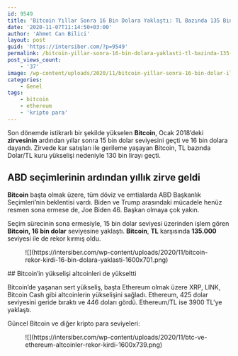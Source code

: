 ```yaml
---
id: 9549
title: 'Bitcoin Yıllar Sonra 16 Bin Dolara Yaklaştı: TL Bazında 135 Binle Rekor'
date: '2020-11-07T11:14:50+03:00'
author: 'Ahmet Can Bilici'
layout: post
guid: 'https://intersiber.com/?p=9549'
permalink: /bitcoin-yillar-sonra-16-bin-dolara-yaklasti-tl-bazinda-135-binle-rekor/
post_views_count:
    - '37'
image: /wp-content/uploads/2020/11/bitcoin-yillar-sonra-16-bin-dolar-ile-rekor-kirdi-tl-bazinda-135-binle-rekor.jpg
categories:
    - Genel
tags:
    - bitcoin
    - ethereum
    - 'kripto para'
---
```


Son dönemde istikrarlı bir şekilde yükselen **Bitcoin**, Ocak 2018’deki **zirvesinin** ardından yıllar sonra 15 bin dolar seviyesini geçti ve 16 bin dolara dayandı. Zirvede kar satışları ile gerileme yaşayan Bitcoin, TL bazında Dolar/TL kuru yükselişi nedeniyle 130 bin lirayı geçti.

## ABD seçimlerinin ardından yıllık zirve geldi

**Bitcoin** başta olmak üzere, tüm döviz ve emtialarda ABD Başkanlık Seçimleri’nin beklentisi vardı. Biden ve Trump arasındaki mücadele henüz resmen sona ermese de, Joe Biden 46. Başkan olmaya çok yakın.

Seçim sürecinin sona ermesiyle, 15 bin dolar seviyesi üzerinden işlem gören **Bitcoin, 16 bin dolar** seviyesine yaklaştı. **Bitcoin**, **TL** karşısında **135.000** seviyesi ile de rekor kırmış oldu.

<figure class="wp-block-image size-large">![](https://intersiber.com/wp-content/uploads/2020/11/bitcoin-rekor-kirdi-16-bin-dolara-yaklasti-1600x701.png)</figure>## Bitcoin’in yükselişi altcoinleri de yükseltti

Bitcoin’de yaşanan sert yükseliş, başta Ethereum olmak üzere XRP, LINK, Bitcoin Cash gibi altcoinlerin yükselişini sağladı. Ethereum, 425 dolar seviyesini geride bıraktı ve 446 doları gördü. Ethereum/TL ise 3900 TL’ye yaklaştı.

Güncel Bitcoin ve diğer kripto para seviyeleri:

<figure class="wp-block-image size-large">![](https://intersiber.com/wp-content/uploads/2020/11/btc-ve-ethereum-altcoinler-rekor-kirdi-1600x739.png)</figure>